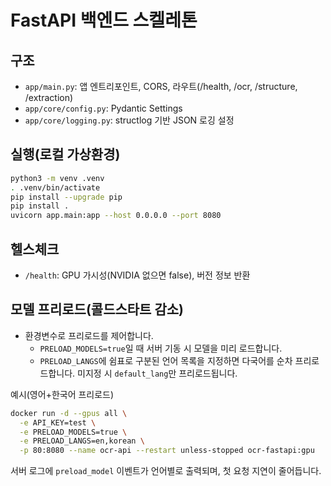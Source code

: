 # FastAPI 백엔드 스켈레톤

## 구조

- `app/main.py`: 앱 엔트리포인트, CORS, 라우트(/health, /ocr, /structure, /extraction)
- `app/core/config.py`: Pydantic Settings
- `app/core/logging.py`: structlog 기반 JSON 로깅 설정

## 실행(로컬 가상환경)

```bash
python3 -m venv .venv
. .venv/bin/activate
pip install --upgrade pip
pip install .
uvicorn app.main:app --host 0.0.0.0 --port 8080
```

## 헬스체크

- `/health`: GPU 가시성(NVIDIA 없으면 false), 버전 정보 반환

## 모델 프리로드(콜드스타트 감소)

- 환경변수로 프리로드를 제어합니다.
  - `PRELOAD_MODELS=true`일 때 서버 기동 시 모델을 미리 로드합니다.
  - `PRELOAD_LANGS`에 쉼표로 구분된 언어 목록을 지정하면 다국어를 순차 프리로드합니다. 미지정 시 `default_lang`만 프리로드됩니다.

예시(영어+한국어 프리로드)

```bash
docker run -d --gpus all \
  -e API_KEY=test \
  -e PRELOAD_MODELS=true \
  -e PRELOAD_LANGS=en,korean \
  -p 80:8080 --name ocr-api --restart unless-stopped ocr-fastapi:gpu
```

서버 로그에 `preload_model` 이벤트가 언어별로 출력되며, 첫 요청 지연이 줄어듭니다.

